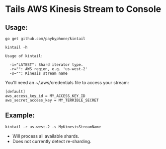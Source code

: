 Tails AWS Kinesis Stream to Console
===================================

Usage:
------

```
go get github.com/paybyphone/kintail

kintail -h

Usage of kintail:

  -i="LATEST": Shard iterator type.
  -r="": AWS region, e.g. 'us-west-2'
  -s="": Kinesis stream name

```

You'll need an ~/.aws/credentials file to access your stream:

```
[default]
aws_access_key_id = MY_ACCESS_KEY_ID
aws_secret_access_key = MY_TERRIBLE_SECRET
```

Example:
--------

```
kintail -r us-west-2 -s MyKinesisStreamName

```

* Will process all available shards.
* Does not currently detect re-sharding. 
